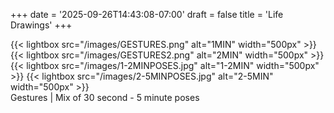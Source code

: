 +++
date = '2025-09-26T14:43:08-07:00'
draft = false
title = 'Life Drawings'
+++

{{< lightbox src="/images/GESTURES.png" alt="1MIN" width="500px" >}}
{{< lightbox src="/images/GESTURES2.png" alt="2MIN" width="500px" >}}  
{{< lightbox src="/images/1-2MINPOSES.jpg" alt="1-2MIN" width="500px" >}}
{{< lightbox src="/images/2-5MINPOSES.jpg" alt="2-5MIN" width="500px" >}}  
Gestures | Mix of 30 second - 5 minute poses